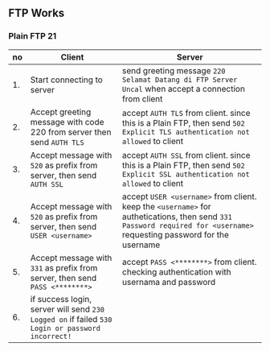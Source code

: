 ## FTP Works
### Plain FTP 21
|no|Client|Server|
|--|------|------|
|1.|Start connecting to server|send greeting message ```220 Selamat Datang di FTP Server Uncal``` when accept a connection from client|
|2.|Accept greeting message with code 220 from server then send ```AUTH TLS```|accept ```AUTH TLS``` from client. since this is a Plain FTP, then send ```502 Explicit TLS authentication not allowed``` to client|
|3.|Accept message with ```520``` as prefix from server, then send ```AUTH SSL```|accept ```AUTH SSL``` from client. since this is a Plain FTP, then send ```502 Explicit SSL authentication not allowed``` to client|
|4.|Accept message with ```520``` as prefix from server, then send ```USER <username>```|accept ```USER <username>``` from client. keep the ```<username>``` for authetications, then send ```331 Password required for <username>``` requesting password for the username|
|5.|Accept message with ```331``` as prefix from server, then send ```PASS <********>```|accept ```PASS <********>``` from client. checking authentication with usernama and password|
|6.|if success login, server will send ```230 Logged on``` if failed ```530 Login or password incorrect!```||
